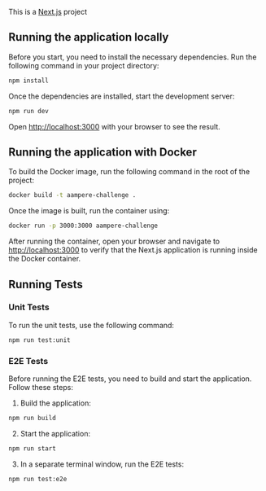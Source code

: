 This is a [Next.js](https://nextjs.org) project

## Running the application locally

Before you start, you need to install the necessary dependencies. Run the following command in your project directory:

```bash
npm install
```

Once the dependencies are installed, start the development server:

```bash
npm run dev
```

Open [http://localhost:3000](http://localhost:3000) with your browser to see the result.

## Running the application with Docker

To build the Docker image, run the following command in the root of the project:

```bash
docker build -t aampere-challenge .
```

Once the image is built, run the container using:

```bash
docker run -p 3000:3000 aampere-challenge
```

After running the container, open your browser and navigate to [http://localhost:3000](http://localhost:3000) to verify that the Next.js application is running inside the Docker container.

## Running Tests

### Unit Tests

To run the unit tests, use the following command:

```bash
npm run test:unit
```

### E2E Tests

Before running the E2E tests, you need to build and start the application. Follow these steps:

1. Build the application:

```bash
npm run build
```

2. Start the application:

```bash
npm run start
```

3. In a separate terminal window, run the E2E tests:

```bash
npm run test:e2e
```

